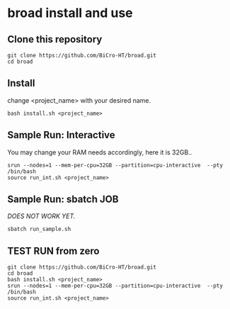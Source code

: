 # broad install and use

## Clone this repository

```shell
git clone https://github.com/BiCro-HT/broad.git
cd broad
```

## Install

change <project_name> with your desired name.

```shell
bash install.sh <project_name>
```

## Sample Run: Interactive

You may change your RAM needs accordingly, here it is 32GB..

```shell
srun --nodes=1 --mem-per-cpu=32GB --partition=cpu-interactive  --pty /bin/bash
source run_int.sh <project_name>
```

## Sample Run: sbatch JOB

*DOES NOT WORK YET.*

```shell
sbatch run_sample.sh
```

## TEST RUN from zero

```shell
git clone https://github.com/BiCro-HT/broad.git
cd broad
bash install.sh <project_name>
srun --nodes=1 --mem-per-cpu=32GB --partition=cpu-interactive  --pty /bin/bash
source run_int.sh <project_name>
```